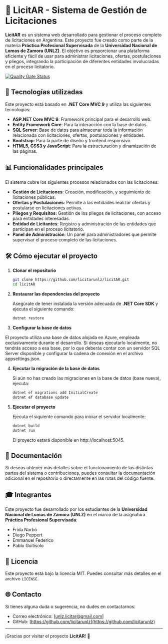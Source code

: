 # 🚀 **LicitAR** - Sistema de Gestión de Licitaciones

**LicitAR** es un sistema web desarrollado para gestionar el proceso completo de licitaciones en Argentina. Este proyecto fue creado como parte de la materia **Práctica Profesional Supervisada** de la **Universidad Nacional de Lomas de Zamora (UNLZ)**. El objetivo es proporcionar una plataforma eficiente y fácil de usar para administrar licitaciones, ofertas, postulaciones y pliegos, integrando la participación de diferentes entidades involucradas en el proceso licitatorio.

[![Quality Gate Status](https://sonarcloud.io/api/project_badges/measure?project=licitarunlz_LicitAR&metric=alert_status)](https://sonarcloud.io/summary/new_code?id=licitarunlz_LicitAR)

## 🔧 **Tecnologías utilizadas**

Este proyecto está basado en **.NET Core MVC 9** y utiliza las siguientes tecnologías:

- **ASP.NET Core MVC 9**: Framework principal para el desarrollo web.
- **Entity Framework Core**: Para la interacción con la base de datos.
- **SQL Server**: Base de datos para almacenar toda la información relacionada con licitaciones, ofertas, postulaciones y entidades.
- **Bootstrap**: Para la parte de diseño y frontend responsivo.
- **HTML5, CSS3 y JavaScript**: Para la estructuración y dinamización de las páginas.

## 📊 **Funcionalidades principales**

El sistema cubre los siguientes procesos relacionados con las licitaciones:

- **Gestión de Licitaciones**: Creación, modificación, y seguimiento de licitaciones públicas.
- **Ofertas y Postulaciones**: Permite a las entidades realizar ofertas y postularse en licitaciones activas.
- **Pliegos y Requisitos**: Gestión de los pliegos de licitaciones, con acceso para entidades interesadas.
- **Entidad de Licitantes**: Registro y administración de las entidades que participan en el proceso licitatorio.
- **Panel de Administración**: Un panel para administradores que permite supervisar el proceso completo de las licitaciones.

## 🛠️ **Cómo ejecutar el proyecto**

1. **Clonar el repositorio**

   ```bash
   git clone https://github.com/licitarunlz/licitAR.git
   cd licitAR
   ```
2. **Restaurar las dependencias del proyecto**

   Asegúrate de tener instalada la versión adecuada de **.NET Core SDK** y ejecuta el siguiente comando:

   ```bash
   dotnet restore
   ```
3. **Configurar la base de datos**

  El proyecto utiliza una base de datos alojada en Azure, empleada exclusivamente durante el desarrollo. Si deseas ejecutarlo localmente, no tendrás acceso a esa base, por lo que deberás contar con un servidor SQL Server disponible y configurar la cadena de conexión en el archivo appsettings.json.

4. **Ejecutar la migración de la base de datos**

   Si aún no has creado las migraciones en la base de datos (base nueva), ejecuta:

   ```bash
   dotnet ef migrations add InitialCreate
   dotnet ef database update
   ```
   
5. **Ejecutar el proyecto**

   Ejecuta el siguiente comando para iniciar el servidor localmente:

   ```bash
   dotnet build
   dotnet run
   ```

   El proyecto estará disponible en http://localhost:5045.

## 📑 **Documentación**

Si deseas obtener más detalles sobre el funcionamiento de las distintas partes del sistema o contribuciones, puedes consultar la documentación adicional en el repositorio o directamente en las rutas del código fuente.

## 🎓 **Integrantes**

Este proyecto fue desarrollado por los estudiantes de la **Universidad Nacional de Lomas de Zamora (UNLZ)** en el marco de la asignatura **Práctica Profesional Supervisada**:

- Frida Narbó
- Diego Peppert
- Emmanuel Federico
- Pablo Goitisolo

## 📝 **Licencia**

Este proyecto está bajo la licencia MIT. Puedes consultar más detalles en el archivo `LICENSE`.

## 🌐 **Contacto**

Si tienes alguna duda o sugerencia, no dudes en contactarnos:

- Correo electrónico: [unlz.licitar@gmail.com]
- GitHub: [https://github.com/licitarunlz](https://github.com/licitarunlz)

---

¡Gracias por visitar el proyecto **LicitAR**! 🚀


